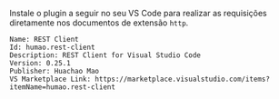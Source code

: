Instale o plugin a seguir no seu VS Code para realizar as requisições diretamente nos documentos de extensão `http`.

```
Name: REST Client
Id: humao.rest-client
Description: REST Client for Visual Studio Code
Version: 0.25.1
Publisher: Huachao Mao
VS Marketplace Link: https://marketplace.visualstudio.com/items?itemName=humao.rest-client
```
